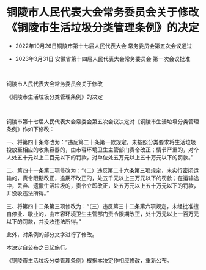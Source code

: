 # 铜陵市人民代表大会常务委员会关于修改《铜陵市生活垃圾分类管理条例》的决定

- 2022年10月26日铜陵市第十七届人民代表大会
  常务委员会第五次会议通过

- 2023年3月31日
  安徽省第十四届人民代表大会常务委员会
  第一次会议批准

<!-- INFO END -->

​

铜陵市人民代表大会常务委员会关于修改

《铜陵市生活垃圾分类管理条例》的决定

​

铜陵市第十七届人民代表大会常委会第五次会议决定对《铜陵市生活垃圾分类管理条例》作如下修改：

一、将第四十条修改为：“违反第二十条第一款规定，未按照分类要求将生活垃圾投放至相应的收集容器的，由市容环境卫生主管部门责令改正；情节严重的，对个人处五十元以上二百元以下的罚款，对单位处五万元以上五十万元以下的罚款。”

二、第四十一条第二项修改为：“（二）违反第二十六条第三项规定，未实行密闭运输的，责令限期改正，逾期不改正的，处五千元以上三万元以下的罚款；在运输途中，丢弃、遗撒生活垃圾的，责令立即改正，处五万元以上五十万元以下的罚款，并没收违法所得。”

三、将第四十二条第三项修改为：“（三）违反第三十二条第六项规定，未经批准擅自停业、歇业的，由市容环境卫生主管部门责令限期改正，处十万元以上一百万元以下的罚款，并没收违法所得。”

此外，对条例的部分文字进行了修改。

本决定自公布之日起施行。

《铜陵市生活垃圾分类管理条例》根据本决定作相应修改，重新公布。
